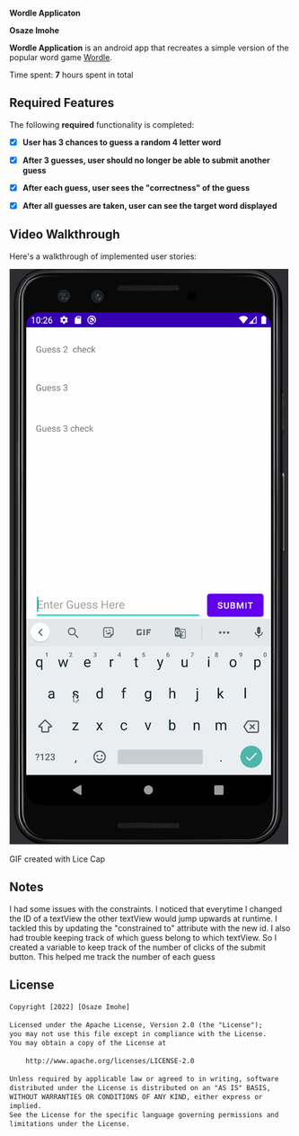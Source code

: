 **Wordle Applicaton**

**Osaze Imohe**

**Wordle Application** is an android app that recreates a simple version of the popular word game [Wordle](https://www.nytimes.com/games/wordle/index.html). 

Time spent: **7** hours spent in total

## Required Features

The following **required** functionality is completed:

- [x] **User has 3 chances to guess a random 4 letter word**
- [x] **After 3 guesses, user should no longer be able to submit another guess**
- [x] **After each guess, user sees the "correctness" of the guess**
- [x] **After all guesses are taken, user can see the target word displayed**


## Video Walkthrough

Here's a walkthrough of implemented user stories:

<img src='wordleApp.gif' title='Video Walkthrough' width='' alt='Video Walkthrough' />

<!-- Replace this with whatever GIF tool you used! -->
GIF created with Lice Cap 
<!-- Recommended tools:
[Kap](https://getkap.co/) for macOS
[ScreenToGif](https://www.screentogif.com/) for Windows
[peek](https://github.com/phw/peek) for Linux. -->

## Notes


I had some issues with the constraints. I noticed that everytime I changed the ID of a textView the other textView would jump upwards at runtime. I tackled this by updating the "constrained to" attribute with the new id. I also had trouble keeping track of which guess belong to which textView. So I created a variable to keep track of the number of clicks of the submit button. This helped me track the number of each guess

## License

    Copyright [2022] [Osaze Imohe]

    Licensed under the Apache License, Version 2.0 (the "License");
    you may not use this file except in compliance with the License.
    You may obtain a copy of the License at

        http://www.apache.org/licenses/LICENSE-2.0

    Unless required by applicable law or agreed to in writing, software
    distributed under the License is distributed on an "AS IS" BASIS,
    WITHOUT WARRANTIES OR CONDITIONS OF ANY KIND, either express or implied.
    See the License for the specific language governing permissions and
    limitations under the License.
